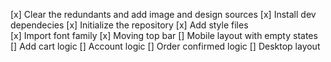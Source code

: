 [x] Clear the redundants and add image and design sources
[x] Install dev dependecies
[x] Initialize the repository
[x] Add style files  
[x] Import font family
[x] Moving top bar
[] Mobile layout with empty states
[] Add cart logic
[] Account logic
[] Order confirmed logic
[] Desktop layout
